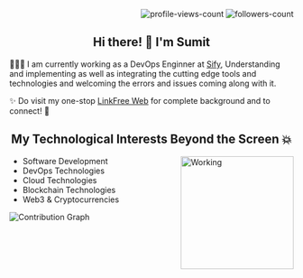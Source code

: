 <p align="right"> 
 <img src="https://komarev.com/ghpvc/?username=sumitNITS&label=Profile%20views&color=0e75b6&style=flat" alt="profile-views-count" />
 <img src="https://img.shields.io/github/followers/sumitNITS?label=Followers&style=social" alt="followers-count"> 
</p>

<h2 align="center"> Hi there! 👋 I'm Sumit </h2>

👨🏽‍💻 I am currently working as a DevOps Enginner at [Sify](https://www.sifytechnologies.com/), Understanding and implementing as well as integrating the cutting edge tools and technologies and welcoming the errors and issues coming along with it.

✨ Do visit my one-stop [LinkFree Web](https://linkfree.eddiehub.io/sumitNITS) for complete background and to connect! 🤝

<h2 align="center"> My Technological Interests Beyond the Screen 💥 </h2>
<p><img align="right" alt="Working" width="200" src="https://user-images.githubusercontent.com/37767537/230788398-41176e04-69c7-4178-ac25-0e092a00f754.gif"></p>

- Software Development
- DevOps Technologies
- Cloud Technologies
- Blockchain Technologies
- Web3 & Cryptocurrencies

![Contribution Graph](https://github-readme-activity-graph.cyclic.app/graph?username=sumitNITS&theme=github-compact)

<!--
**sumitNITS/sumitNITS** is a ✨ _special_ ✨ repository because its `README.md` (this file) appears on your GitHub profile.

Here are some ideas to get you started:

- 🔭 I’m currently working on ...
- 🌱 I’m currently learning ...
- 👯 I’m looking to collaborate on ...
- 🤔 I’m looking for help with ...
- 💬 Ask me about ...
- 📫 How to reach me: ...
- 😄 Pronouns: ...
- ⚡ Fun fact: ...
-->

